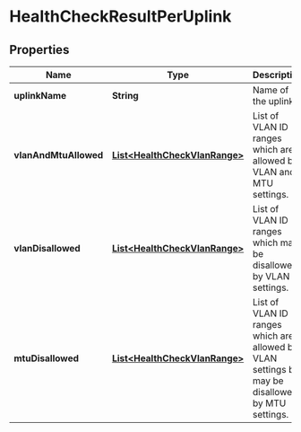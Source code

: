 # HealthCheckResultPerUplink

## Properties
Name | Type | Description | Notes
------------ | ------------- | ------------- | -------------
**uplinkName** | **String** | Name of the uplink. |  [optional]
**vlanAndMtuAllowed** | [**List&lt;HealthCheckVlanRange&gt;**](HealthCheckVlanRange.md) | List of VLAN ID ranges which are allowed by VLAN and MTU settings.  |  [optional]
**vlanDisallowed** | [**List&lt;HealthCheckVlanRange&gt;**](HealthCheckVlanRange.md) | List of VLAN ID ranges which may be disallowed by VLAN settings.  |  [optional]
**mtuDisallowed** | [**List&lt;HealthCheckVlanRange&gt;**](HealthCheckVlanRange.md) | List of VLAN ID ranges which are allowed by VLAN settings but may be disallowed by MTU settings.  |  [optional]
